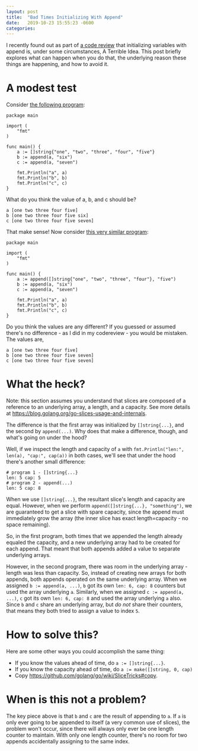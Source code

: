 ```yaml
---
layout: post
title:  "Bad Times Initializing With Append"
date:   2019-10-23 15:55:23 -0600
categories: 
---
```


I recently found out as part of [a code review](https://go-review.googlesource.com/c/tools/+/184357)
that initializing variables with append is, under some circumstances, A
Terrible Idea. This post briefly explores what can happen when you do that,
the underlying reason these things are happening, and how to avoid it.

# A modest test

Consider [the following program](https://play.golang.org/p/3v_fgJLmtgO):

```
package main

import (
	"fmt"
)

func main() {
	a := []string{"one", "two", "three", "four", "five"}
	b := append(a, "six")
	c := append(a, "seven")

	fmt.Println("a", a)
	fmt.Println("b", b)
	fmt.Println("c", c)
}

```

What do you think the value of a, b, and c should be?

```
a [one two three four five]
b [one two three four five six]
c [one two three four five seven]
```

That make sense! Now consider [this very similar program](https://play.golang.org/p/6EShDJVSgfo):

```
package main

import (
	"fmt"
)

func main() {
	a := append([]string{"one", "two", "three", "four"}, "five")
	b := append(a, "six")
	c := append(a, "seven")

	fmt.Println("a", a)
	fmt.Println("b", b)
	fmt.Println("c", c)
}
```

Do you think the values are any different? If you guessed or assumed there's no
difference - as I did in my codereview - you would be mistaken. The values are,

```
a [one two three four five]
b [one two three four five seven]
c [one two three four five seven]
```

# What the heck?

Note: this section assumes you understand that slices are composed of a
reference to an underlying array, a length, and a capacity. See more details at
https://blog.golang.org/go-slices-usage-and-internals.

The difference is that the first array was initialized by `[]string{...}`, and
the second by `append(...)`. Why does that make a difference, though, and what's
going on under the hood?

Well, if we inspect the length and capacity of `a` with
`fmt.Println("len:", len(a), "cap:", cap(a))` in both cases, we'll see that
under the hood there's another small difference:

```
# program 1 - []string{...}
len: 5 cap: 5
# program 2 - append(...)
len: 5 cap: 8
```

When we use `[]string{...}`, the resultant slice's length and capacity are
equal. However, when we perform `append([]string{...}, "something")`, we are
guaranteed to get a slice with spare capacity, since the append must immediately
grow the array (the inner slice has exact length=capacity - no space remaining).

So, in the first program, both times that we appended the length already equaled
the capacity, and a new underlying array had to be created for each append. That
meant that both appends added a value to separate underlying arrays.

However, in the second program, there was room in the underlying array - length
was less than capacity. So, instead of creating new arrays for both appends,
both appends operated on the same underlying array. When we assigned
`b := append(a, ...)`, `b` got its own `len: 6, cap: 8` counters but used the
array underlying `a`. Similarly, when we assigned `c := append(a, ...)`, `c`
got its own `len: 6, cap: 8` and used the array underlying `a` also. Since `b`
and `c` share an underlying array, but _do not_ share their counters, that means
they both tried to assign a value to index `5`.

# How to solve this?

Here are some other ways you could accomplish the same thing:

- If you know the values ahead of time, do `a := []string{...}`.
- If you know the capacity ahead of time, do `a := make([]string, 0, cap)`
- Copy https://github.com/golang/go/wiki/SliceTricks#copy.

# When is this not a problem?

The key piece above is that `b` and `c` are the result of appending to `a`. If
`a` is only ever going to be appended to itself (a very common use of slices),
the problem won't occur, since there will always only ever be one length counter
to maintain. With only one length counter, there's no room for two appends
accidentally assigning to the same index.